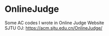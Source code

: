 # OnlineJudge
Some AC codes I wrote in Online Judge Website <br>
SJTU OJ: https://acm.sjtu.edu.cn/OnlineJudge/

